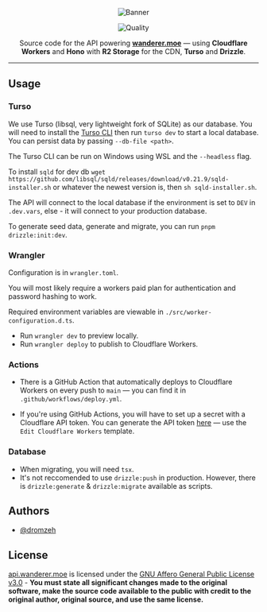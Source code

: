 <div align="center">

![Banner]

![Quality]

Source code for the API powering [**wanderer.moe**](https://wanderer.moe) — using **Cloudflare Workers** and **Hono** with **R2 Storage** for the CDN, **Turso** and **Drizzle**.

</div>

---

## Usage

### Turso

We use Turso (libsql, very lightweight fork of SQLite) as our database. You will need to install the [Turso CLI](https://docs.turso.tech/reference/turso-cli#installation) then run `turso dev` to start a local database. You can persist data by passing `--db-file <path>`.

The Turso CLI can be run on Windows using WSL and the `--headless` flag.

To install `sqld` for dev db `wget https://github.com/libsql/sqld/releases/download/v0.21.9/sqld-installer.sh` or whatever the newest version is, then `sh sqld-installer.sh`.

The API will connect to the local database if the environment is set to `DEV` in `.dev.vars`, else - it will connect to your production database.

To generate seed data, generate and migrate, you can run `pnpm drizzle:init:dev`.

### Wrangler

Configuration is in `wrangler.toml`.

You will most likely require a workers paid plan for authentication and password hashing to work.

Required environment variables are viewable in `./src/worker-configuration.d.ts`.

-   Run `wrangler dev` to preview locally.
-   Run `wrangler deploy` to publish to Cloudflare Workers.

### Actions

-   There is a GitHub Action that automatically deploys to Cloudflare Workers on every push to `main` — you can find it in `.github/workflows/deploy.yml`.

-   If you're using GitHub Actions, you will have to set up a secret with a Cloudflare API token. You can generate the API token [here][Cloudflare API Token] — use the `Edit Cloudflare Workers` template.

### Database

-   When migrating, you will need `tsx`.
-   It's not reccomended to use `drizzle:push` in production. However, there is `drizzle:generate` & `drizzle:migrate` available as scripts.

## Authors

-   [@dromzeh][dromzeh]

## License

[api.wanderer.moe][api.wanderer.moe] is licensed under the [GNU Affero General Public License v3.0][License] - **You must state all significant changes made to the original software, make the source code available to the public with credit to the original author, original source, and use the same license.**

[Banner]: https://files.catbox.moe/qa3eus.svg
[Quality]: https://img.shields.io/codefactor/grade/github/wanderer-moe/api?label=quality&style=for-the-badge
[Cloudflare API Token]: https://dash.cloudflare.com/profile/api-tokens
[dromzeh]: https://github.com/dromzeh
[api.wanderer.moe]: https://api.wanderer.moe
[License]: LICENSE
